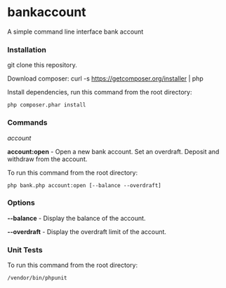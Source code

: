 # bankaccount
A simple command line interface bank account

### Installation

git clone this repository.

Download composer: curl -s https://getcomposer.org/installer | php

Install dependencies, run this command from the root directory:

```php composer.phar install```

### Commands

*account*

__account:open__ - Open a new bank account. Set an overdraft. Deposit and withdraw from the account.

To run this command from the root directory: 

```php bank.php account:open [--balance --overdraft]```

### Options

__--balance__ - Display the balance of the account.

__--overdraft__ - Display the overdraft limit of the account.

### Unit Tests

To run this command from the root directory:

```/vendor/bin/phpunit```